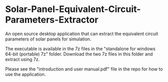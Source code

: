 # Solar-Panel-Equivalent-Circuit-Parameters-Extractor
An open source desktop application that can extract the equivalent circuit parameters of solar panels for simulation.

The executable is available in the 7z files in the "standalone for windows 64-bit (portable) 7z" folder. Download the two 7z files in this folder and extract using 7z.

Please see the "introduction and user manual.pdf" file in the repo for how to use the application.

